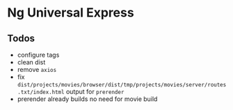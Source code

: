 # Ng Universal Express

## Todos

- configure tags
- clean dist
- remove `axios`
- fix `dist/projects/movies/browser/dist/tmp/projects/movies/server/routes.txt/index.html` output for `prerender`
- prerender already builds no need for movie build
